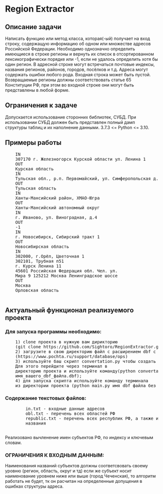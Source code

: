 <!DOCTYPE html>
<html>
    <body>
        <h1>Region Extractor</h1>
        <h2>Описание задачи</h2>
            <div> Написать функцию или метод класса, которая(-ый)
                получает на вход строку, содержащую информацию об одном
                или множестве адресов Российской Федерации. Необходимо
                однозначно определить имеющиеся в строке регионы и
                вернуть их список в отсортированном лексикографически 
                порядке или -1, если не удалось определить хотя бы
                один регион. В адресной строке могут встречаться
                почтовые
                индексы, названия регионов, районов, городов,
                посёлков и т.д. Адреса могут содержать ошибки любого
                рода. Входная строка может быть пустой. 
                Возвращаемые регионы должны соответствовать статье 65
                Конституции РФ, при этом во входной строке они могут
                быть представлены в любой форме.
            </div>
        <h2>Ограничения к задаче</h2>
            <div>Допускается использование сторонних библиотек, СУБД.
                При использовании СУБД должен быть представлен полный
                дамп структуры таблиц и их наполнение данными.
3.7.3 <= Python <= 3.10.
            </div>
        <h2>Примеры работы</h2>
            <pre>
    IN
    307170 г. Железногорск Курской области ул. Ленина 1 
    OUT
    Курская область
    IN
    Тульская обл., р.п. Первомайский, ул. Симферопольская д. 1 
    OUT
    Тульская область
    IN
    Ханты-Мансийский район, ХМАО-Югра 
    OUT
    Ханты-Мансийский автономный округ
    IN
    г. Иваново, ул. Виноградная, д.4 
    OUT
    -1
    IN
    г. Новосибирск, Сибирский тракт 1 
    OUT
    Новосибирская область
    IN
    302000, г.Орёл, Цветочная 1
    302101, Трубная п51
    г. Курск Ленина 11
    45601 Российская Федерация обл. Чел. ул.
    Мира 9 125212 Москва Ленинградское шоссе
    OUT
    Москва
    Орловская область
    </pre>
    <h2>Актуальный функционал реализуемого проекта</h2>
    <h3>Для запуска программы необходимо:</h3>
        <pre>
    1) clone проекта в нужную вам дирикторию
    (git clone https://github.com/Sightoro/RegionExtractor.git);
    2) загрузите в свою директорию файл с расширением dbf с оф сайта 
    (https://www.pochta.ru/support/database/ops)
    3) используйте баш скрипт convertation.py чтобы создать бд.
    Для этого перейдите через терминал в
    директорию проекта и используйте команду(python convertation.py
    имя_вашего_dbf_файла.dbf);
    4) для запуска скрипта используйте команду терминала 
    из директории проекта (python main.py имя_dbf_файла_без_расширения).
</pre>
    <h3>Содержание текстовых файлов:</h3>
        <div>
        <pre>
        in.txt - входные данные адресов
        obl.txt - перечень всех областей РФ
        republic.txt - перечень всех республик РФ, а также их полные
        названия
        </pre>
        Реализовано вычленение имен субъектов РФ, по индексу
        и ключевым словам.
        </div>
    <h3>ОГРАНИЧЕНИЯ К ВХОДНЫМ ДАННЫМ:</h3>
        <div>Наименования названий субъектов должны соответсвовать
        своему уровню (регион, область, округ и тд) если же субъект 
        носит наименование уровнем ниже или выше (город Чеченская), то
        алгоритм работать не будет, тк он расчитан на определенные допущения
        в ошибках структуры адреса.</div>
    </body>
</html>